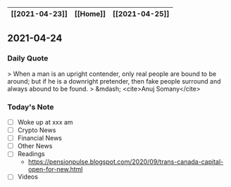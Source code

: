 | [[2021-04-23]] | [[Home]] | [[2021-04-25]] |
| :------------: | :------: | :------------: |

## 2021-04-24 

### Daily Quote
&gt; When a man is an upright contender, only real people are bound to be around; but if he is a downright pretender, then fake people surround and always abound to be found.
&gt; &amp;mdash; &lt;cite&gt;Anuj Somany&lt;/cite&gt;

### Today's Note
- [ ] Woke up at xxx am
- [ ] Crypto News
- [ ] Financial News
- [ ] Other News
- [ ] Readings
	- https://pensionpulse.blogspot.com/2020/09/trans-canada-capital-open-for-new.html
- [ ] Videos